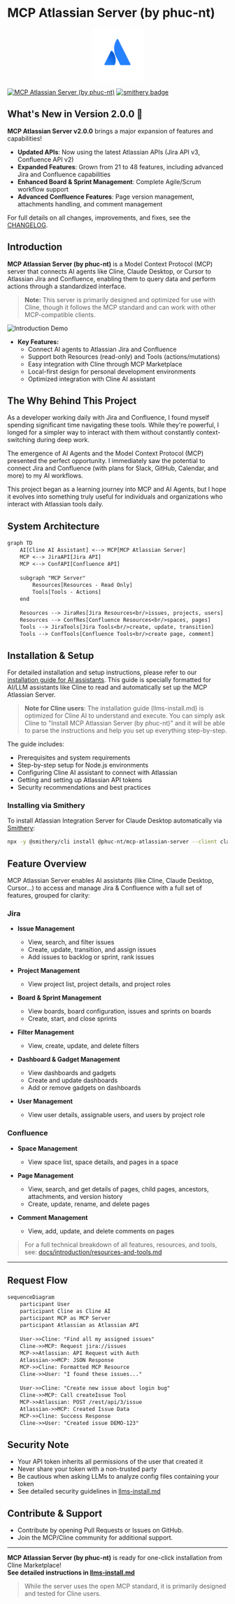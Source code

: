 # MCP Atlassian Server (by phuc-nt)

<p align="center">
  <img src="assets/atlassian_logo_icon.png" alt="Atlassian Logo" width="120" />
</p>

[![MCP Atlassian Server (by phuc-nt)](https://img.shields.io/badge/MCP%20Marketplace--Pending%20Review-orange)](https://github.com/phuc-nt/mcp-atlassian-server)
[![smithery badge](https://smithery.ai/badge/@phuc-nt/mcp-atlassian-server)](https://smithery.ai/server/@phuc-nt/mcp-atlassian-server)

## What's New in Version 2.0.0 🎉

**MCP Atlassian Server v2.0.0** brings a major expansion of features and capabilities!

- **Updated APIs**: Now using the latest Atlassian APIs (Jira API v3, Confluence API v2)
- **Expanded Features**: Grown from 21 to 48 features, including advanced Jira and Confluence capabilities
- **Enhanced Board & Sprint Management**: Complete Agile/Scrum workflow support
- **Advanced Confluence Features**: Page version management, attachments handling, and comment management

For full details on all changes, improvements, and fixes, see the [CHANGELOG](./CHANGELOG.md).

## Introduction

**MCP Atlassian Server (by phuc-nt)** is a Model Context Protocol (MCP) server that connects AI agents like Cline, Claude Desktop, or Cursor to Atlassian Jira and Confluence, enabling them to query data and perform actions through a standardized interface.

> **Note:** This server is primarily designed and optimized for use with Cline, though it follows the MCP standard and can work with other MCP-compatible clients.

![Introduction Demo](https://raw.githubusercontent.com/phuc-nt/public-assets/main/mcp-atlassian-server/introduce.gif)

- **Key Features:**  
  - Connect AI agents to Atlassian Jira and Confluence
  - Support both Resources (read-only) and Tools (actions/mutations)
  - Easy integration with Cline through MCP Marketplace
  - Local-first design for personal development environments
  - Optimized integration with Cline AI assistant

## The Why Behind This Project

As a developer working daily with Jira and Confluence, I found myself spending significant time navigating these tools. While they're powerful, I longed for a simpler way to interact with them without constantly context-switching during deep work.

The emergence of AI Agents and the Model Context Protocol (MCP) presented the perfect opportunity. I immediately saw the potential to connect Jira and Confluence (with plans for Slack, GitHub, Calendar, and more) to my AI workflows.

This project began as a learning journey into MCP and AI Agents, but I hope it evolves into something truly useful for individuals and organizations who interact with Atlassian tools daily.

## System Architecture

```mermaid
graph TD
    AI[Cline AI Assistant] <--> MCP[MCP Atlassian Server]
    MCP <--> JiraAPI[Jira API]
    MCP <--> ConfAPI[Confluence API]
    
    subgraph "MCP Server"
        Resources[Resources - Read Only] 
        Tools[Tools - Actions]
    end
    
    Resources --> JiraRes[Jira Resources<br/>issues, projects, users]
    Resources --> ConfRes[Confluence Resources<br/>spaces, pages]
    Tools --> JiraTools[Jira Tools<br/>create, update, transition]
    Tools --> ConfTools[Confluence Tools<br/>create page, comment]
```

## Installation & Setup

For detailed installation and setup instructions, please refer to our [installation guide for AI assistants](./llms-install.md). This guide is specially formatted for AI/LLM assistants like Cline to read and automatically set up the MCP Atlassian Server.

> **Note for Cline users**: The installation guide (llms-install.md) is optimized for Cline AI to understand and execute. You can simply ask Cline to "Install MCP Atlassian Server (by phuc-nt)" and it will be able to parse the instructions and help you set up everything step-by-step.

The guide includes:
- Prerequisites and system requirements
- Step-by-step setup for Node.js environments
- Configuring Cline AI assistant to connect with Atlassian
- Getting and setting up Atlassian API tokens
- Security recommendations and best practices

### Installing via Smithery

To install Atlassian Integration Server for Claude Desktop automatically via [Smithery](https://smithery.ai/server/@phuc-nt/mcp-atlassian-server):

```bash
npx -y @smithery/cli install @phuc-nt/mcp-atlassian-server --client claude
```

## Feature Overview

MCP Atlassian Server enables AI assistants (like Cline, Claude Desktop, Cursor...) to access and manage Jira & Confluence with a full set of features, grouped for clarity:

### Jira

- **Issue Management**
  - View, search, and filter issues
  - Create, update, transition, and assign issues
  - Add issues to backlog or sprint, rank issues

- **Project Management**
  - View project list, project details, and project roles

- **Board & Sprint Management**
  - View boards, board configuration, issues and sprints on boards
  - Create, start, and close sprints

- **Filter Management**
  - View, create, update, and delete filters

- **Dashboard & Gadget Management**
  - View dashboards and gadgets
  - Create and update dashboards
  - Add or remove gadgets on dashboards

- **User Management**
  - View user details, assignable users, and users by project role

### Confluence

- **Space Management**
  - View space list, space details, and pages in a space

- **Page Management**
  - View, search, and get details of pages, child pages, ancestors, attachments, and version history
  - Create, update, rename, and delete pages

- **Comment Management**
  - View, add, update, and delete comments on pages


> For a full technical breakdown of all features, resources, and tools, see:
> [docs/introduction/resources-and-tools.md](./docs/introduction/resources-and-tools.md)

---

## Request Flow

```mermaid
sequenceDiagram
    participant User
    participant Cline as Cline AI
    participant MCP as MCP Server
    participant Atlassian as Atlassian API
    
    User->>Cline: "Find all my assigned issues"
    Cline->>MCP: Request jira://issues
    MCP->>Atlassian: API Request with Auth
    Atlassian->>MCP: JSON Response
    MCP->>Cline: Formatted MCP Resource
    Cline->>User: "I found these issues..."
    
    User->>Cline: "Create new issue about login bug"
    Cline->>MCP: Call createIssue Tool
    MCP->>Atlassian: POST /rest/api/3/issue
    Atlassian->>MCP: Created Issue Data
    MCP->>Cline: Success Response
    Cline->>User: "Created issue DEMO-123"
```

## Security Note

- Your API token inherits all permissions of the user that created it
- Never share your token with a non-trusted party
- Be cautious when asking LLMs to analyze config files containing your token
- See detailed security guidelines in [llms-install.md](./llms-install.md#security-warning-when-using-llms)

## Contribute & Support

- Contribute by opening Pull Requests or Issues on GitHub.
- Join the MCP/Cline community for additional support.

---

**MCP Atlassian Server (by phuc-nt)** is ready for one-click installation from Cline Marketplace!  
**See detailed instructions in [llms-install.md](./llms-install.md)**

> While the server uses the open MCP standard, it is primarily designed and tested for Cline users.